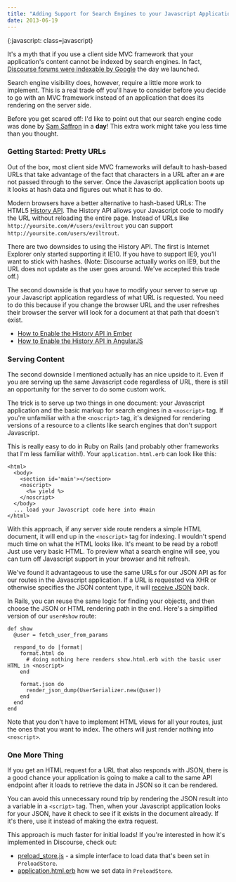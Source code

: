 ```yaml
---
title: "Adding Support for Search Engines to your Javascript Applications"
date: 2013-06-19
---
```


{:javascript: class=javascript}

It's a myth that if you use a client side MVC framework that your application's content cannot
be indexed by search engines. In fact, [Discourse forums were indexable by Google](https://www.google.ca/search?q=site:meta.discourse.org+javascript) the day we launched.

Search engine visibility does, however, require a little more work to implement. This is a real trade off
you'll have to consider before you decide to go with an MVC framework instead of an application that does its rendering
on the server side.

Before you get scared off: I'd like to point out that our search engine code was done by [Sam Saffron](http://samsaffron.com/)
in a **day**! This extra work might take you less time than you thought.


### Getting Started: Pretty URLs

Out of the box, most client side MVC frameworks will default to hash-based URLs that take advantage of
the fact that characters in a URL after an `#` are not passed through to the server. Once the Javascript
application boots up it looks at hash data and figures out what it has to do.

Modern browsers have a better alternative to hash-based URLs: The HTML5 [History API](https://developer.mozilla.org/en-US/docs/Web/Guide/DOM/Manipulating_the_browser_history#Adding_and_modifying_history_entries). The History API
allows your Javascript code to modify the URL without reloading the entire page. Instead of URLs
like `http://yoursite.com/#/users/eviltrout` you can support `http://yoursite.com/users/eviltrout`.

There are two downsides to using the History API. The first is Internet Explorer only started
supporting it IE10. If you have to support IE9, you'll want to stick with hashes. (Note: Discourse
actually works on IE9, but the URL does not update as the user goes around. We've accepted this
trade off.)

The second downside is that you have to modify your server to serve up your Javascript application regardless of
what URL is requested. You need to do this because if you change the browser URL and the user refreshes their
browser the server will look for a document at that path that doesn't exist.

* [How to Enable the History API in Ember](http://emberjs.com/guides/routing/specifying-the-location-api/)
* [How to Enable the History API in AngularJS](http://docs.angularjs.org/guide/dev_guide.services.$location#html5mode)


### Serving Content

The second downside I mentioned actually has an nice upside to it. Even if you are
serving up the same Javascript code regardless of URL, there is still an opportunity for the
server to do some custom work.

The trick is to serve up two things in one document: your Javascript application
and the basic markup for search engines in a `<noscript>` tag. If you're unfamiliar with a the `<noscript>`
tag, it's designed for rendering versions of a resource to a clients like search engines that don't support
Javascript.

This is really easy to do in Ruby on Rails (and probably other frameworks that I'm less familiar with!).
Your `application.html.erb` can look like this:

    <html>
      <body>
        <section id='main'></section>
        <noscript>
          <%= yield %>
        </noscript>
      </body>
      ... load your Javascript code here into #main
    </html>

With this approach, if any server side route renders a simple HTML document, it will end up in the `<noscript>`
tag for indexing. I wouldn't spend much time on what the HTML looks like. It's meant to
be read by a robot! Just use very basic HTML. To preview what a search engine will see, you can turn
off Javascript support in your browser and hit refresh.

We've found it advantageous to use the same URLs for our JSON API as for our routes in the
Javascript application. If a URL is requested via XHR or otherwise specifies the JSON content
type, it will [receive JSON](http://meta.discourse.org/users/eviltrout.json) back.

In Rails, you can reuse the same logic for finding your objects, and then
choose the JSON or HTML rendering path in the end. Here's a simplified version of our
`user#show` route:

    def show
      @user = fetch_user_from_params

      respond_to do |format|
        format.html do
          # doing nothing here renders show.html.erb with the basic user HTML in <noscript>
        end

        format.json do
          render_json_dump(UserSerializer.new(@user))
        end
      end
    end

Note that you don't have to implement HTML views for all your routes, just the ones that
you want to index. The others will just render nothing into `<noscript>`.


### One More Thing

If you get an HTML request for a URL that also responds with JSON, there is a good chance
your application is going to make a call to the same API endpoint after it loads to
retrieve the data in JSON so it can be rendered.

You can avoid this unnecessary round trip by rendering the JSON result into a variable
in a `<script>` tag. Then, when your Javascript application looks for your JSON, have it check to see
if it exists in the document already. If it's there, use it instead of making the extra
request.

This approach is much faster for initial loads! If you're interested in how it's
implemented in Discourse, check out:

* [preload_store.js](https://github.com/discourse/discourse/blob/master/app/assets/javascripts/preload_store.js) - a simple interface to load data that's been set in `PreloadStore`.
* [application.html.erb](https://github.com/discourse/discourse/blob/master/app/views/layouts/application.html.erb#L59) how we set data in `PreloadStore`.





